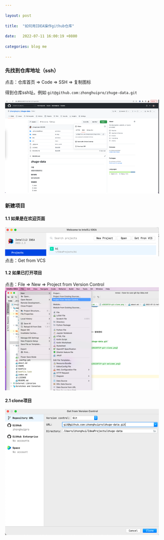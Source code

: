 ```yaml
---

layout: post

title:  "如何用IDEA操作github仓库"

date:   2022-07-11 16:00:19 +0800

categories: blog me

---
```


### 先找到仓库地址（ssh）

点击：仓库首页 => Code => SSH => 复制图标

得到仓库ssh址。例如
`git@github.com:zhonghuipro/zhuge-data.git`

![git首页](../assets/images/v20220719-git-clone.png)


### 新建项目

#### 1.1 如果是在欢迎页面
![欢迎页面](../assets/images/v20220719-git-welcome.png)
点击：Get from VCS

#### 1.2 如果已打开项目
点击：File => New => Project from Version Control
![新建项目](../assets/images/v20220719-git-new-project-from-vcs.png)


#### 2.1 clone项目
![克隆仓库](../assets/images/v20220719-git-clone-project.png)

